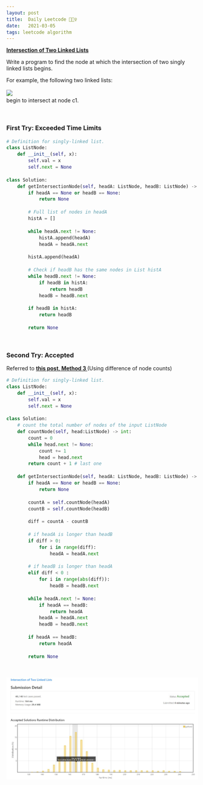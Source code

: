 ```yaml
---
layout: post
title:  Daily Leetcode 🙋🏻‍♀️
date:   2021-03-05
tags: leetcode algorithm 
---
```


<b><a href='https://leetcode.com/explore/challenge/card/march-leetcoding-challenge-2021/588/week-1-march-1st-march-7th/3660/' target='_blank'> Intersection of Two Linked Lists </a></b>

Write a program to find the node at which the intersection of two singly linked lists begins.

For example, the following two linked lists: <br> <br>
<img src="https://assets.leetcode.com/uploads/2018/12/13/160_statement.png"> <br>
begin to intersect at node c1.


<br>

### First Try: Exceeded Time Limits 


```python
# Definition for singly-linked list.
class ListNode:
    def __init__(self, x):
        self.val = x
        self.next = None

class Solution:
    def getIntersectionNode(self, headA: ListNode, headB: ListNode) -> ListNode:
        if headA == None or headB == None:
            return None
        
        # Full list of nodes in headA  
        histA = []
        
        while headA.next != None:
            histA.append(headA)
            headA = headA.next
            
        histA.append(headA)
        
        # Check if headB has the same nodes in List histA 
        while headB.next != None:
            if headB in histA:
                return headB
            headB = headB.next
            
        if headB in histA:
            return headB 
        
        return None 
```

<br>

### Second Try: Accepted

Referred to <b><a href='https://www.geeksforgeeks.org/write-a-function-to-get-the-intersection-point-of-two-linked-lists/' target='_blank'>this post, Method 3 </a></b> (Using difference of node counts) 

```python
# Definition for singly-linked list.
class ListNode:
    def __init__(self, x):
        self.val = x
        self.next = None

class Solution:
    # count the total number of nodes of the input ListNode
    def countNode(self, head:ListNode) -> int:
        count = 0
        while head.next != None:
            count += 1
            head = head.next
        return count + 1 # last one     
        
    def getIntersectionNode(self, headA: ListNode, headB: ListNode) -> ListNode:
        if headA == None or headB == None:
            return None
        
        countA = self.countNode(headA)
        countB = self.countNode(headB)
        
        diff = countA - countB
        
        # if headA is longer than headB
        if diff > 0:
            for i in range(diff):
                headA = headA.next 
               
        # if headB is longer than headA 
        elif diff < 0 :
            for i in range(abs(diff)):
                headB = headB.next 
            
        while headA.next != None:
            if headA == headB:
                return headA 
            headA = headA.next
            headB = headB.next
        
        if headA == headB:
            return headA 
        
        return None 
        
```

<br>
<img src="https://github.com/yeounyi/yeounyi.github.io/blob/master/assets/img/0305.JPG?raw=true">
<br>
